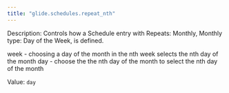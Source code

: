 ```yaml
---
title: "glide.schedules.repeat_nth"
---
```


Description: Controls how a Schedule entry with Repeats: Monthly, Monthly type: Day of the Week, is defined.

week - choosing a day of the month in the nth week selects the nth day of the month
day - choose the the nth day of the month to select the nth day of the month

Value: `day`